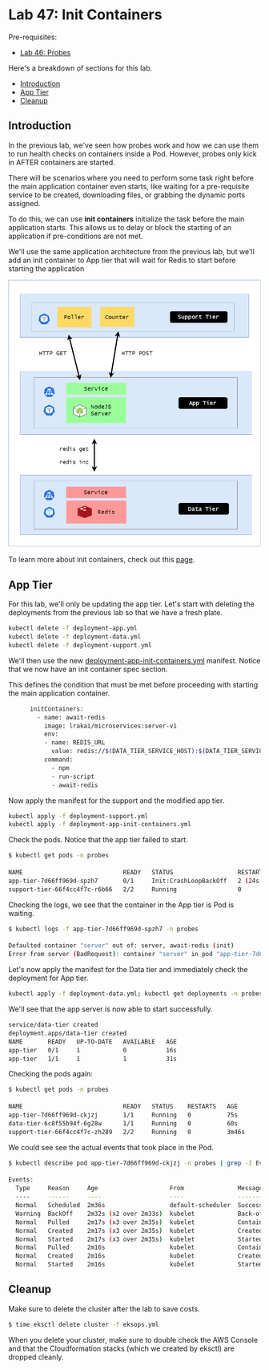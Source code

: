 
# Lab 47: Init Containers 

Pre-requisites:

- [Lab 46: Probes](../lab46_Probes/README/md)

Here's a breakdown of sections for this lab.

- [Introduction](#introduction)
- [App Tier](#app-tier)
- [Cleanup](#cleanup)



## Introduction

In the previous lab, we've seen how probes work and how we can use them to run health checks on containers inside a Pod. However, probes only kick in AFTER containers are started.

There will be scenarios where you need to perform some task right before the main application container even starts, like waiting for a pre-requisite service to be created, downloading files, or grabbing the dynamic ports assigned.

To do this, we can use **init containers** initialize the task before the main application starts. This allows us to delay or block the starting of an application if pre-conditions are not met.

We'll use the same application architecture from the previous lab, but we'll add an init container to App tier that will wait for Redis to start before starting the application

<p align=center>
<img src="../Images/lab42-service-discovery-diag.png">
</p>

To learn more about init containers, check out this [page](../pages/04-Kubernetes/020-Probes.md).

## App Tier 

For this lab, we'll only be updating the app tier. Let's start with deleting the  deployments from the previous lab so that we have a fresh plate.

```bash
kubectl delete -f deployment-app.yml 
kubectl delete -f deployment-data.yml 
kubectl delete -f deployment-support.yml
```

We'll then use the new [deployment-app-init-containers.yml](manifests/deployment-app-init-containers.yml) manifest. Notice that we now have an init container spec section.

This defines the condition that must be met before proceeding with starting the main application container.

```bash
      initContainers:
        - name: await-redis
          image: lrakai/microservices:server-v1
          env:
          - name: REDIS_URL
            value: redis://$(DATA_TIER_SERVICE_HOST):$(DATA_TIER_SERVICE_PORT_REDIS)
          command:
            - npm
            - run-script
            - await-redis 
```

Now apply the manifest for the support and the modified app tier.

```bash
kubectl apply -f deployment-support.yml
kubectl apply -f deployment-app-init-containers.yml
```

Check the pods. Notice that the app tier failed to start.

```bash
$ kubectl get pods -n probes

NAME                            READY   STATUS                  RESTARTS      AGE
app-tier-7d66ff969d-spzh7       0/1     Init:CrashLoopBackOff   2 (24s ago)   43s
support-tier-66f4cc4f7c-r6b66   2/2     Running                 0             19m 
```

Checking the logs, we see that the container in the App tier is Pod is waiting.

```bash
$ kubectl logs -f app-tier-7d66ff969d-spzh7 -n probes

Defaulted container "server" out of: server, await-redis (init)
Error from server (BadRequest): container "server" in pod "app-tier-7d66ff969d-spzh7" is waiting to start: PodInitializing 
```

Let's now apply the manifest for the Data tier and immediately check the deployment for App tier.

```bash
kubectl apply -f deployment-data.yml; kubectl get deployments -n probes app-tier -w 
```

We'll see that the app server is now able to start successfully.

```bash
service/data-tier created
deployment.apps/data-tier created
NAME       READY   UP-TO-DATE   AVAILABLE   AGE
app-tier   0/1     1            0           16s
app-tier   1/1     1            1           31s 
```

Checking the pods again:

```bash
$ kubectl get pods -n probes

NAME                            READY   STATUS    RESTARTS   AGE
app-tier-7d66ff969d-ckjzj       1/1     Running   0          75s
data-tier-6c8f55b94f-6g28w      1/1     Running   0          60s
support-tier-66f4cc4f7c-zh289   2/2     Running   0          3m46s 
```

We could see see the actual events that took place in the Pod.

```bash
$ kubectl describe pod app-tier-7d66ff969d-ckjzj -n probes | grep -I Events -A 10

Events:
  Type     Reason     Age                    From               Message
  ----     ------     ----                   ----               -------
  Normal   Scheduled  2m36s                  default-scheduler  Successfully assigned probes/app-tier-7d66ff969d-ckjzj to ip-192-168-0-18.ap-southeast-1.compute.internal
  Warning  BackOff    2m32s (x2 over 2m33s)  kubelet            Back-off restarting failed container
  Normal   Pulled     2m17s (x3 over 2m35s)  kubelet            Container image "lrakai/microservices:server-v1" already present on machine
  Normal   Created    2m17s (x3 over 2m35s)  kubelet            Created container await-redis
  Normal   Started    2m17s (x3 over 2m35s)  kubelet            Started container await-redis
  Normal   Pulled     2m16s                  kubelet            Container image "lrakai/microservices:server-v1" already present on machine
  Normal   Created    2m16s                  kubelet            Created container server
  Normal   Started    2m16s                  kubelet            Started container server 
```

## Cleanup 

Make sure to delete the cluster after the lab to save costs.

```bash
$ time eksctl delete cluster -f eksops.yml 
```

When you delete your cluster, make sure to double check the AWS Console and that the Cloudformation stacks (which we created by eksctl) are dropped cleanly.
